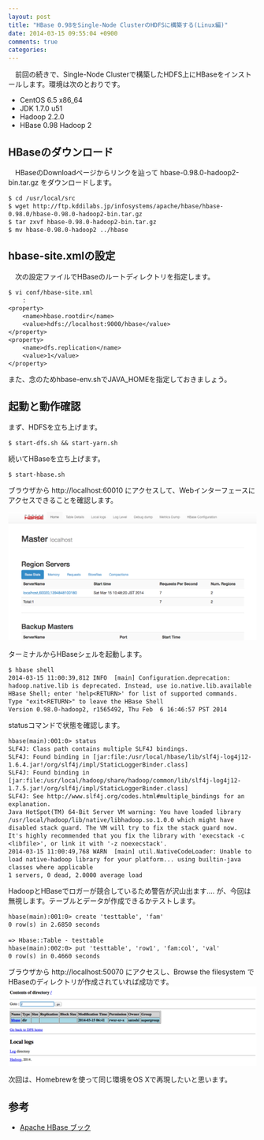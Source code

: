 ```yaml
---
layout: post
title: "HBase 0.98をSingle-Node ClusterのHDFSに構築する(Linux編)"
date: 2014-03-15 09:55:04 +0900
comments: true
categories: 
---
```

　前回の続きで、Single-Node Clusterで構築したHDFS上にHBaseをインストールします。環境は次のとおりです。

* CentOS 6.5 x86_64
* JDK 1.7.0 u51
* Hadoop 2.2.0
* HBase 0.98 Hadoop 2

## HBaseのダウンロード

　HBaseのDownloadページからリンクを辿って hbase-0.98.0-hadoop2-bin.tar.gz をダウンロードします。

    $ cd /usr/local/src
    $ wget http://ftp.kddilabs.jp/infosystems/apache/hbase/hbase-0.98.0/hbase-0.98.0-hadoop2-bin.tar.gz
    $ tar zxvf hbase-0.98.0-hadoop2-bin.tar.gz 
    $ mv hbase-0.98.0-hadoop2 ../hbase

## hbase-site.xmlの設定

　次の設定ファイルでHBaseのルートディレクトリを指定します。

    $ vi conf/hbase-site.xml
        :
    <property>
        <name>hbase.rootdir</name>
        <value>hdfs://localhost:9000/hbase</value>
    </property>
    <property>
        <name>dfs.replication</name>
        <value>1</value>
    </property>

また、念のためhbase-env.shでJAVA_HOMEを指定しておきましょう。

## 起動と動作確認

まず、HDFSを立ち上げます。

    $ start-dfs.sh && start-yarn.sh

続いてHBaseを立ち上げます。

    $ start-hbase.sh

ブラウザから http://localhost:60010 にアクセスして、Webインターフェースにアクセスできることを確認します。

![HBase Web UII](/images/20140315/hbase1.png)

ターミナルからHBaseシェルを起動します。

    $ hbase shell
    2014-03-15 11:00:39,812 INFO  [main] Configuration.deprecation: hadoop.native.lib is deprecated. Instead, use io.native.lib.available
    HBase Shell; enter 'help<RETURN>' for list of supported commands.
    Type "exit<RETURN>" to leave the HBase Shell
    Version 0.98.0-hadoop2, r1565492, Thu Feb  6 16:46:57 PST 2014

statusコマンドで状態を確認します。

    hbase(main):001:0> status
    SLF4J: Class path contains multiple SLF4J bindings.
    SLF4J: Found binding in [jar:file:/usr/local/hbase/lib/slf4j-log4j12-1.6.4.jar!/org/slf4j/impl/StaticLoggerBinder.class]
    SLF4J: Found binding in [jar:file:/usr/local/hadoop/share/hadoop/common/lib/slf4j-log4j12-1.7.5.jar!/org/slf4j/impl/StaticLoggerBinder.class]
    SLF4J: See http://www.slf4j.org/codes.html#multiple_bindings for an explanation.
    Java HotSpot(TM) 64-Bit Server VM warning: You have loaded library /usr/local/hadoop/lib/native/libhadoop.so.1.0.0 which might have disabled stack guard. The VM will try to fix the stack guard now.
    It's highly recommended that you fix the library with 'execstack -c <libfile>', or link it with '-z noexecstack'.
    2014-03-15 11:00:49,768 WARN  [main] util.NativeCodeLoader: Unable to load native-hadoop library for your platform... using builtin-java classes where applicable
    1 servers, 0 dead, 2.0000 average load

HadoopとHBaseでロガーが競合しているため警告が沢山出ます.... が、今回は無視します。テーブルとデータが作成できるかテストします。

    hbase(main):001:0> create 'testtable', 'fam'
    0 row(s) in 2.6850 seconds
     
    => Hbase::Table - testtable
    hbase(main):002:0> put 'testtable', 'row1', 'fam:col', 'val'
    0 row(s) in 0.4660 seconds

ブラウザから http://localhost:50070 にアクセスし、Browse the filesystem でHBaseのディレクトリが作成されていれば成功です。
![hbase datanode](/images/20140315/hbase2.png)

次回は、Homebrewを使って同じ環境をOS Xで再現したいと思います。

## 参考

* [Apache HBase ブック](http://oss.infoscience.co.jp/hbase/book.html#hbase.site)

